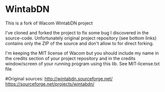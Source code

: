 # WintabDN
This is a fork of Wacom WintabDN project

I've cloned and forked the project to fix some bug I discovered in the source-code.
Unfortunately original project repository (see bottom links) contains only the ZIP of the source and don't allow to for direct forking.

I'm keeping the MIT license of Wacom but you should include my name in the credits section of your project repository and in the credits window/screen of your running program using this lib. See MIT-license.txt file

#Original sources:
http://wintabdn.sourceforge.net/
https://sourceforge.net/projects/wintabdn/

